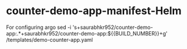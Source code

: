 # counter-demo-app-manifest-Helm

For configuring argo 
sed -i 's+saurabhkr952/counter-demo-app:.*+saurabhkr952/counter-demo-app:${{BUILD_NUMBER}}+g' /templates/demo-counter-app.yaml
